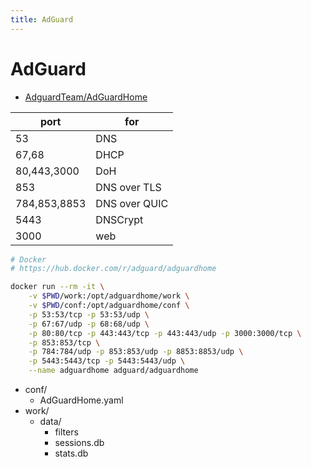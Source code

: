 ```yaml
---
title: AdGuard
---
```


# AdGuard

- [AdguardTeam/AdGuardHome](https://github.com/AdguardTeam/AdGuardHome)

| port         | for           |
| ------------ | ------------- |
| 53           | DNS           |
| 67,68        | DHCP          |
| 80,443,3000  | DoH           |
| 853          | DNS over TLS  |
| 784,853,8853 | DNS over QUIC |
| 5443         | DNSCrypt      |
| 3000         | web           |

```bash
# Docker
# https://hub.docker.com/r/adguard/adguardhome

docker run --rm -it \
    -v $PWD/work:/opt/adguardhome/work \
    -v $PWD/conf:/opt/adguardhome/conf \
    -p 53:53/tcp -p 53:53/udp \
    -p 67:67/udp -p 68:68/udp \
    -p 80:80/tcp -p 443:443/tcp -p 443:443/udp -p 3000:3000/tcp \
    -p 853:853/tcp \
    -p 784:784/udp -p 853:853/udp -p 8853:8853/udp \
    -p 5443:5443/tcp -p 5443:5443/udp \
    --name adguardhome adguard/adguardhome
```

- conf/
  - AdGuardHome.yaml
- work/
  - data/
    - filters
    - sessions.db
    - stats.db
